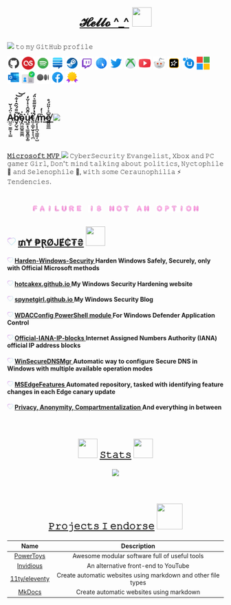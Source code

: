 # <p align="center"> [𝓗𝓮𝓵𝓵𝓸 ^_^](#-%F0%9D%93%97%F0%9D%93%AE%F0%9D%93%B5%F0%9D%93%B5%F0%9D%93%B8-_-) <img width="45" height="45" src="https://user-images.githubusercontent.com/118815227/218338072-ea477aa8-1374-4e2d-8dfd-dd8cc4e45656.gif"></p>

<img src="https://user-images.githubusercontent.com/118815227/218338455-6034502f-e9dd-42e8-ba74-608fb41cdbaa.gif"> 𝚝𝚘 𝚖𝚢 𝙶𝚒𝚝𝙷𝚞𝚋 𝚙𝚛𝚘𝚏𝚒𝚕𝚎

<a href="https://github.com/HotCakeX"><img width="30" height="30" src="https://raw.githubusercontent.com/HotCakeX/HotCakeX/main/Private/Images/Socials/github.svg"></a>
<a href="https://www.last.fm/user/HotCakeX"><img width="30" height="30" src="https://raw.githubusercontent.com/HotCakeX/HotCakeX/main/Private/Images/Socials/lastfm.png"></a> <a href="https://open.spotify.com/user/eypgh60p3zw1duh9lbsbc2mix"><img width="30" height="30" src="https://raw.githubusercontent.com/HotCakeX/HotCakeX/main/Private/Images/Socials/spotify.svg"></a>
<a href="https://stackexchange.com/users/27823952/spynet"><img width="30" height="30" src="https://raw.githubusercontent.com/HotCakeX/HotCakeX/main/Private/Images/Socials/stack-exchange.svg"></a>
<a href="https://steamcommunity.com/id/HotCakeX"><img width="30" height="30" src="https://raw.githubusercontent.com/HotCakeX/HotCakeX/main/Private/Images/Socials/steam.svg"></a>
<a href="https://www.twitch.tv/hot_cakex"><img width="30" height="30" src="https://raw.githubusercontent.com/HotCakeX/HotCakeX/main/Private/Images/Socials/twitch.svg"></a>
<a href="https://hotcakex.github.io/"><img width="30" height="30" src="https://raw.githubusercontent.com/HotCakeX/HotCakeX/main/Private/Images/Socials/website-96.png"></a>
<a href="https://twitter.com/CyberCakeX"><img width="30" height="30" src="https://raw.githubusercontent.com/HotCakeX/HotCakeX/main/Private/Images/Socials/witter.svg"></a>
<a href="https://www.xbox.com/en-US/play/user/HottCakeX"><img width="30" height="30" src="https://raw.githubusercontent.com/HotCakeX/HotCakeX/main/Private/Images/Socials/xbox.svg"></a>
<a href="https://www.youtube.com/@hotcakex"><img width="30" height="30" src="https://raw.githubusercontent.com/HotCakeX/HotCakeX/main/Private/Images/Socials/youtube.svg"></a>
<a href="https://www.reddit.com/user/HotCakeXXXXXXXXXXXXX"><img width="30" height="30" src="https://raw.githubusercontent.com/HotCakeX/HotCakeX/main/Private/Images/Socials/reddit.svg"></a>
<a href="https://socialclub.rockstargames.com/member/----HotCakeX----/"><img width="30" height="30" src="https://raw.githubusercontent.com/HotCakeX/HotCakeX/main/Private/Images/Socials/rockstar-social-club.svg"></a>
<a href="https://club.ubisoft.com/en-US/profile/HotCakeX"><img width="30" height="30" src="https://raw.githubusercontent.com/HotCakeX/HotCakeX/main/Private/Images/Socials/uplay.svg"></a>
<a href="https://techcommunity.microsoft.com/t5/user/viewprofilepage/user-id/310193"><img width="30" height="30" src="https://raw.githubusercontent.com/HotCakeX/HotCakeX/main/Private/Images/Socials/microsoft.png"></a>
<a href="mailto:spynetgirl@outlook.com"><img width="30" height="30" src="https://raw.githubusercontent.com/HotCakeX/HotCakeX/main/Private/Images/Socials/outlook.svg"></a>
<a href="https://orcid.org/0009-0000-6616-4938"><img width="30" height="30" src="https://raw.githubusercontent.com/HotCakeX/HotCakeX/main/Private/Images/Socials/orcid_icon.png"></a>
<a href="https://spynetgirl.medium.com/"><img width="30" height="30" src="https://raw.githubusercontent.com/HotCakeX/HotCakeX/e0759dbc5b10c7ff9c10d09a49639e40ec780151/Private/Images/Socials/medium.svg"></a> <a href="https://infosec.exchange/@SpyNetGirl"><a href="https://www.facebook.com/VioletCakeX"><img width="30" height="30" src="https://raw.githubusercontent.com/HotCakeX/HotCakeX/main/Private/Images/Socials/Facebook.svg"></a>
<a href="https://www.credly.com/users/hotcakex/badges"><img width="30" height="30" src="https://raw.githubusercontent.com/HotCakeX/HotCakeX/main/Private/Images/Socials/credly.png"></a>

<br>

## [A̵̺̼̠̫͚͙͎͇͛̈́͑̌b̸̛̮̗̺͉̰̃͌́̏̑̇͋͝͝ò̴̡̪͖̻̱̫͇̪̍͘ų̵͚͙͉̳̱̯̳̩͚͑̋̌̂͛̽̍̌̒̕ẗ̵͖͔̳̜̬̝̝͉̪ ̸̻̦̣͓̪͉̳͖̜̺̉̔̓͌͂͌͛̎́ṃ̷̏̾̓ē̸͇͖̳̲͆̽̾̎̈́̊ ](#a%CC%B5%CD%9B%CD%84%CD%91%CC%8C%CC%BA%CC%BC%CC%A0%CC%AB%CD%9A%CD%99%CD%8E%CD%87b%CC%B8%CC%83%CD%8C%CD%9D%CD%81%CD%9D%CC%8F%CC%91%CC%87%CD%8B%CC%9B%CC%AE%CC%97%CC%BA%CD%89%CC%B0o%CC%B4%CD%80%CD%98%CC%8D%CC%AA%CD%96%CC%A1%CC%BB%CC%B1%CC%AB%CD%87%CC%AAu%CC%B5%CC%95%CD%91%CC%8B%CC%8C%CC%82%CD%9B%CC%BD%CC%8D%CC%8C%CC%92%CD%9A%CD%99%CD%89%CC%B3%CC%A8%CC%B1%CC%AF%CC%B3%CC%A9%CD%9At%CC%B5%CC%88%CD%96%CD%94%CC%B3%CC%9C%CC%AC%CC%9D%CC%9D%CD%89%CC%AA-%CC%B8%CC%89%CC%94%CD%83%CD%8C%CD%82%CD%8C%CD%9B%CC%8E%CD%81%CC%BB%CC%A6%CC%A3%CD%93%CC%AA%CD%89%CC%B3%CD%96%CC%9C%CC%BAm%CC%B7%CC%8F%CC%BE%CD%83%CC%A3e%CC%B8%CC%84%CD%86%CC%BD%CC%BE%CC%8E%CD%84%CC%8A%CD%87%CD%96%CC%B3%CC%B2-) <img src="https://raw.githubusercontent.com/HotCakeX/Harden-Windows-Security/main/images/Gifs/mooshi.gif" width=""/>

<br>

<br>

<a href="https://mvp.microsoft.com/en-US/mvp/profile/4edbca65-7979-4779-b7e4-d182e123259b">**𝙼𝚒𝚌𝚛𝚘𝚜𝚘𝚏𝚝 𝙼𝚅𝙿** <img src="https://mvp.microsoft.com/Assets/UserProfile/MVP/Badge.svg" width="30"></a> 𝙲𝚢𝚋𝚎𝚛𝚂𝚎𝚌𝚞𝚛𝚒𝚝𝚢 𝙴𝚟𝚊𝚗𝚐𝚎𝚕𝚒𝚜𝚝, 𝚇𝚋𝚘𝚡 𝚊𝚗𝚍 𝙿𝙲 𝚐𝚊𝚖𝚎𝚛 𝙶𝚒𝚛𝚕, 𝙳𝚘𝚗'𝚝 𝚖𝚒𝚗𝚍 𝚝𝚊𝚕𝚔𝚒𝚗𝚐 𝚊𝚋𝚘𝚞𝚝 𝚙𝚘𝚕𝚒𝚝𝚒𝚌𝚜, 𝙽𝚢𝚌𝚝𝚘𝚙𝚑𝚒𝚕𝚎 🌃 𝚊𝚗𝚍 𝚂𝚎𝚕𝚎𝚗𝚘𝚙𝚑𝚒𝚕𝚎 🌙, 𝚠𝚒𝚝𝚑 𝚜𝚘𝚖𝚎 𝙲𝚎𝚛𝚊𝚞𝚗𝚘𝚙𝚑𝚒𝚕𝚒𝚊 ⚡ 𝚃𝚎𝚗𝚍𝚎𝚗𝚌𝚒𝚎𝚜.

<br>

<div align="center">

<img src="https://raw.githubusercontent.com/HotCakeX/.github/main/Pictures/Gifs/Neon%20numbers%20and%20letters/letterf.gif" width="17"><img src="https://raw.githubusercontent.com/HotCakeX/.github/main/Pictures/Gifs/Neon%20numbers%20and%20letters/lettera.gif" width="17"><img src="https://raw.githubusercontent.com/HotCakeX/.github/main/Pictures/Gifs/Neon%20numbers%20and%20letters/letteri.gif" width="17"><img src="https://raw.githubusercontent.com/HotCakeX/.github/main/Pictures/Gifs/Neon%20numbers%20and%20letters/letterl.gif" width="17"><img src="https://raw.githubusercontent.com/HotCakeX/.github/main/Pictures/Gifs/Neon%20numbers%20and%20letters/letteru.gif" width="17"><img src="https://raw.githubusercontent.com/HotCakeX/.github/main/Pictures/Gifs/Neon%20numbers%20and%20letters/letterr.gif" width="17"><img src="https://raw.githubusercontent.com/HotCakeX/.github/main/Pictures/Gifs/Neon%20numbers%20and%20letters/lettere.gif" width="17">ㅤ<img src="https://raw.githubusercontent.com/HotCakeX/.github/main/Pictures/Gifs/Neon%20numbers%20and%20letters/letteri.gif" width="17"><img src="https://raw.githubusercontent.com/HotCakeX/.github/main/Pictures/Gifs/Neon%20numbers%20and%20letters/letters.gif" width="17">ㅤ<img src="https://raw.githubusercontent.com/HotCakeX/.github/main/Pictures/Gifs/Neon%20numbers%20and%20letters/lettern.gif" width="17"><img src="https://raw.githubusercontent.com/HotCakeX/.github/main/Pictures/Gifs/Neon%20numbers%20and%20letters/lettero.gif" width="17"><img src="https://raw.githubusercontent.com/HotCakeX/.github/main/Pictures/Gifs/Neon%20numbers%20and%20letters/lettert.gif" width="17">ㅤ<img src="https://raw.githubusercontent.com/HotCakeX/.github/main/Pictures/Gifs/Neon%20numbers%20and%20letters/lettera.gif" width="17"><img src="https://raw.githubusercontent.com/HotCakeX/.github/main/Pictures/Gifs/Neon%20numbers%20and%20letters/lettern.gif" width="17">ㅤ<img src="https://raw.githubusercontent.com/HotCakeX/.github/main/Pictures/Gifs/Neon%20numbers%20and%20letters/lettero.gif" width="17"><img src="https://raw.githubusercontent.com/HotCakeX/.github/main/Pictures/Gifs/Neon%20numbers%20and%20letters/letterp.gif" width="17"><img src="https://raw.githubusercontent.com/HotCakeX/.github/main/Pictures/Gifs/Neon%20numbers%20and%20letters/lettert.gif" width="17"><img src="https://raw.githubusercontent.com/HotCakeX/.github/main/Pictures/Gifs/Neon%20numbers%20and%20letters/letteri.gif" width="17"><img src="https://raw.githubusercontent.com/HotCakeX/.github/main/Pictures/Gifs/Neon%20numbers%20and%20letters/lettero.gif" width="17"><img src="https://raw.githubusercontent.com/HotCakeX/.github/main/Pictures/Gifs/Neon%20numbers%20and%20letters/lettern.gif" width="17">

</div>

## <img src="https://github.com/HotCakeX/HotCakeX/raw/main/Private/Images/20-love-heart-gradient.apng" width="20"/> [₥Ɏ ₱ⱤØJɆ₵₮₴](#-%C9%8F-%C9%BD%C3%B8j%C9%87-) <img width="45" height="45" src="https://user-images.githubusercontent.com/118815227/218339451-5a8ccda3-a096-4847-a7f1-18aa6ea2436f.gif">

#### <img src="https://github.com/HotCakeX/HotCakeX/raw/main/Private/Images/20-love-heart-gradient.apng" width="14"/>  <a href="https://github.com/HotCakeX/Harden-Windows-Security">Harden-Windows-Security </a>Harden Windows Safely, Securely, only with Official Microsoft methods

#### <img src="https://github.com/HotCakeX/HotCakeX/raw/main/Private/Images/20-love-heart-gradient.apng" width="14"/>  <a href="https://hotcakex.github.io">hotcakex.github.io </a>My Windows Security Hardening website

#### <img src="https://github.com/HotCakeX/HotCakeX/raw/main/Private/Images/20-love-heart-gradient.apng" width="14"/>  <a href="https://spynetgirl.github.io/">spynetgirl.github.io </a>My Windows Security Blog

#### <img src="https://github.com/HotCakeX/HotCakeX/raw/main/Private/Images/20-love-heart-gradient.apng" width="14"/>  <a href="https://github.com/HotCakeX/Harden-Windows-Security/wiki/WDACConfig">WDACConfig PowerShell module </a>For Windows Defender Application Control

#### <img src="https://github.com/HotCakeX/HotCakeX/raw/main/Private/Images/20-love-heart-gradient.apng" width="14"/> <a href="https://github.com/HotCakeX/Official-IANA-IP-blocks">Official-IANA-IP-blocks </a> Internet Assigned Numbers Authority (IANA) official IP address blocks

#### <img src="https://github.com/HotCakeX/HotCakeX/raw/main/Private/Images/20-love-heart-gradient.apng" width="14"/> <a href="https://github.com/HotCakeX/WinSecureDNSMgr">WinSecureDNSMgr </a>Automatic way to configure Secure DNS in Windows with multiple available operation modes

#### <img src="https://github.com/HotCakeX/HotCakeX/raw/main/Private/Images/20-love-heart-gradient.apng" width="14"/> <a href="https://github.com/SpyNetGirl/MSEdgeFeatures">MSEdgeFeatures </a>Automated repository, tasked with identifying feature changes in each Edge canary update

#### <img src="https://github.com/HotCakeX/HotCakeX/raw/main/Private/Images/20-love-heart-gradient.apng" width="14"/> <a href="https://github.com/HotCakeX/Privacy-Anonymity-Compartmentalization">Privacy, Anonymity, Compartmentalization </a> And everything in between

<br>

## <p align="center"><img width="45" height="45" src="https://user-images.githubusercontent.com/118815227/218341043-776b003e-90ac-4e00-b6bf-1888c8b7864f.gif"> [𝚂𝚝𝚊𝚝𝚜](#-%F0%9D%9A%82%F0%9D%9A%9D%F0%9D%9A%8A%F0%9D%9A%9D%F0%9D%9A%9C-) <img width="45" height="45" src="https://user-images.githubusercontent.com/118815227/218338229-2516daef-3362-43b5-948b-ea552af00ea2.gif"></p>

 <p align="center">
  <img width="500" src="https://streak-stats.demolab.com?user=HotCakeX&theme=violet-dark&hide_border=true">
</p>

<br>

## <p align="center">[𝙿𝚛𝚘𝚓𝚎𝚌𝚝𝚜 𝙸 𝚎𝚗𝚍𝚘𝚛𝚜𝚎](#%F0%9D%99%BF%F0%9D%9A%9B%F0%9D%9A%98%F0%9D%9A%93%F0%9D%9A%8E%F0%9D%9A%8C%F0%9D%9A%9D%F0%9D%9A%9C-%F0%9D%99%B8-%F0%9D%9A%8E%F0%9D%9A%97%F0%9D%9A%8D%F0%9D%9A%98%F0%9D%9A%9B%F0%9D%9A%9C%F0%9D%9A%8E-) <img width="60" height="60" src="https://user-images.githubusercontent.com/118815227/218338592-6483fb60-6e85-4594-b3e7-c537e248b13d.gif"></p>

<div align="center">

| Name                          | Description                                                |
|:-----------------------------:|:----------------------------------------------------------:|
| [PowerToys](https://github.com/microsoft/PowerToys)|Awesome modular software full of useful tools|
| [Invidious](https://github.com/iv-org/invidious)|An alternative front-end to YouTube|
| [11ty/eleventy](https://github.com/11ty/eleventy/) | Create automatic websites using markdown and other file types |
| [MkDocs](https://squidfunk.github.io/mkdocs-material/) | Create automatic websites using markdown |

</div>
